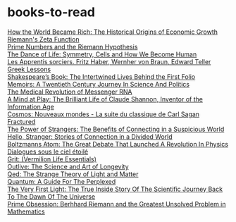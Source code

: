 # books-to-read
[How the World Became Rich: The Historical Origins of Economic Growth](https://www.amazon.fr/gp/product/1509540237/)
<br>
[Riemann's Zeta Function](https://www.amazon.fr/gp/product/0486417409/)
<br>
[Prime Numbers and the Riemann Hypothesis](https://www.amazon.fr/gp/product/1107499437/)
<br>
[The Dance of Life: Symmetry, Cells and How We Become Human](https://www.amazon.fr/gp/product/0753552957/)
<br>
[Les Apprentis sorciers. Fritz Haber, Wernher von Braun, Edward Teller](https://www.amazon.fr/gp/product/2020215152/)
<br>
[Greek Lessons](https://www.amazon.fr/gp/product/0241600278/)
<br>
[Shakespeare’s Book: The Intertwined Lives Behind the First Folio](https://www.amazon.fr/gp/product/0008238383/)
<br>
[Memoirs: A Twentieth Century Journey In Science And Politics](https://www.amazon.fr/gp/product/0738207780/)
<br>
[The Medical Revolution of Messenger RNA](https://www.amazon.fr/gp/product/1621824942/)
<br>
[A Mind at Play: The Brilliant Life of Claude Shannon, Inventor of the Information Age](https://www.amazon.fr/gp/product/144568277X/)
<br>
[Cosmos: Nouveaux mondes - La suite du classique de Carl Sagan](https://www.amazon.fr/gp/product/2017040967/)
<br>
[Fractured](https://www.amazon.fr/gp/product/0008463999/)
<br>
[The Power of Strangers: The Benefits of Connecting in a Suspicious World](https://www.amazon.fr/gp/product/0241986427/)
<br>
[Hello, Stranger: Stories of Connection in a Divided World](https://www.amazon.fr/gp/product/1783785667/)
<br>
[Boltzmanns Atom: The Great Debate That Launched A Revolution In Physics](https://www.amazon.fr/gp/product/1501142445/)
<br>
[Dialogues sous le ciel étoilé](https://www.amazon.fr/gp/product/2221157303/)
<br>
[Grit: (Vermilion Life Essentials)](https://www.amazon.fr/gp/product/1785042661/)
<br>
[Outlive: The Science and Art of Longevity](https://www.amazon.fr/gp/product/1785044540/)
<br>
[Qed: The Strange Theory of Light and Matter](https://www.amazon.fr/gp/product/0691164096/)
<br>
[Quantum: A Guide For The Perplexed](https://www.amazon.fr/gp/product/1780223951/)
<br>
[The Very First Light: The True Inside Story Of The Scientific Journey Back To The Dawn Of The Universe](https://www.amazon.fr/gp/product/0465015751/)
<br>
[Prime Obsession: Berhhard Riemann and the Greatest Unsolved Problem in Mathematics](https://www.amazon.fr/gp/product/0452285259/)
<br>
